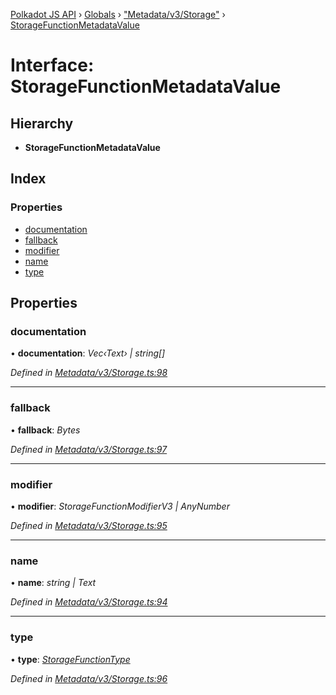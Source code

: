 [Polkadot JS API](../README.md) › [Globals](../globals.md) › ["Metadata/v3/Storage"](../modules/_metadata_v3_storage_.md) › [StorageFunctionMetadataValue](_metadata_v3_storage_.storagefunctionmetadatavalue.md)

# Interface: StorageFunctionMetadataValue

## Hierarchy

* **StorageFunctionMetadataValue**

## Index

### Properties

* [documentation](_metadata_v3_storage_.storagefunctionmetadatavalue.md#documentation)
* [fallback](_metadata_v3_storage_.storagefunctionmetadatavalue.md#fallback)
* [modifier](_metadata_v3_storage_.storagefunctionmetadatavalue.md#modifier)
* [name](_metadata_v3_storage_.storagefunctionmetadatavalue.md#name)
* [type](_metadata_v3_storage_.storagefunctionmetadatavalue.md#type)

## Properties

###  documentation

• **documentation**: *Vec‹Text› | string[]*

*Defined in [Metadata/v3/Storage.ts:98](https://github.com/polkadot-js/api/blob/a70af20eba/packages/metadata/src/Metadata/v3/Storage.ts#L98)*

___

###  fallback

• **fallback**: *Bytes*

*Defined in [Metadata/v3/Storage.ts:97](https://github.com/polkadot-js/api/blob/a70af20eba/packages/metadata/src/Metadata/v3/Storage.ts#L97)*

___

###  modifier

• **modifier**: *StorageFunctionModifierV3 | AnyNumber*

*Defined in [Metadata/v3/Storage.ts:95](https://github.com/polkadot-js/api/blob/a70af20eba/packages/metadata/src/Metadata/v3/Storage.ts#L95)*

___

###  name

• **name**: *string | Text*

*Defined in [Metadata/v3/Storage.ts:94](https://github.com/polkadot-js/api/blob/a70af20eba/packages/metadata/src/Metadata/v3/Storage.ts#L94)*

___

###  type

• **type**: *[StorageFunctionType](../classes/_metadata_v3_storage_.storagefunctiontype.md)*

*Defined in [Metadata/v3/Storage.ts:96](https://github.com/polkadot-js/api/blob/a70af20eba/packages/metadata/src/Metadata/v3/Storage.ts#L96)*
